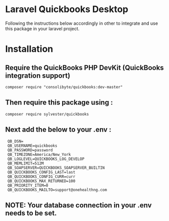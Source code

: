 # Laravel  Quickbooks Desktop 


Following the instructions below accordingly in other  to integrate and use this package in your laravel project.



# Installation

   ## Require the QuickBooks PHP DevKit (QuickBooks integration support)

    composer require "consolibyte/quickbooks:dev-master"

  ## Then require this package using :

    composer require sylvester/quickbooks

## Next add the below to your .env :

     QB_DSN=
     QB_USERNAME=quickbooks
     QB_PASSWORD=password
     QB_TIMEZONE=America/New_York
     QB_LOGLEVEL=QUICKBOOKS_LOG_DEVELOP
     QB_MEMLIMIT=512M
     QB_SOAPSERVER=QUICKBOOKS_SOAPSERVER_BUILTIN
     QB_QUICKBOOKS_CONFIG_LAST=last
     QB_QUICKBOOKS_CONFIG_CURR=curr
     QB_QUICKBOOKS_MAX_RETURNED=100
     QB_PRIORITY_ITEM=0
     QB_QUICKBOOKS_MAILTO=support@onehealthng.com


## NOTE: Your database connection in your .env needs to be set.









